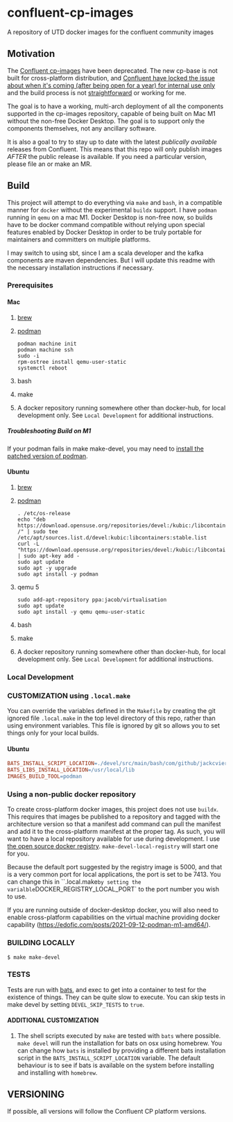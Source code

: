 
[//]: # (Copyright 2021 Jack Viers)

[//]: # ( )

[//]: # (   Licensed under the Apache License, Version 2.0 \(the "License"\);)

[//]: # (   you may not use this file except in compliance with the License.)

[//]: # (   You may obtain a copy of the License at)

[//]: # ( )

[//]: # (       http://www.apache.org/licenses/LICENSE-2.0)

[//]: # ( )

[//]: # (   Unless required by applicable law or agreed to in writing, software)

[//]: # (   distributed under the License is distributed on an "AS IS" BASIS,)

[//]: # (   WITHOUT WARRANTIES OR CONDITIONS OF ANY KIND, either express or implied.)

[//]: # (   See the License for the specific language governing permissions and)

[//]: # (   limitations under the License.)
   
# confluent-cp-images
A repository of UTD docker images for the confluent community images

## Motivation 

The [Confluent
cp-images](https://github.com/confluentinc/cp-docker-images#deprecation-notice)
have been deprecated. The new cp-base is not built for cross-platform
distribution, and [Confluent have locked the issue about when it's
coming (after being open for a year) for internal use
only](https://github.com/confluentinc/common-docker/issues/117#issuecomment-948789717)
and the build process is not
[straightforward](https://github.com/confluentinc/common-docker/issues/171)
or working for me.

The goal is to have a working, multi-arch deployment of all the
components supported in the cp-images repository, capable of being
built on Mac M1 without the non-free Docker Desktop. The goal is to
support only the components themselves, not any ancillary software.

It is also a goal to try to stay up to date with the latest
*publically available* releases from Confluent. This means that this
repo will only publish images *AFTER* the public release is
available. If you need a particular version, please file an <issue> or
make an MR.

## Build

This project will attempt to do everything via `make` and `bash`, in a
compatible manner for `docker` without the experimental `buildx`
support. I have `podman` running in `qemu` on a mac M1. Docker Desktop
is non-free now, so builds have to be docker command compatible
without relying upon special features enabled by Docker Desktop in
order to be truly portable for maintainers and committers on multiple
platforms.

I may switch to using sbt, since I am a scala developer and the kafka
components are maven dependencies. But I will update this readme with
the necessary installation instructions if necessary.

### Prerequisites

#### Mac

1. [brew](https://brew.sh/)
2.  [podman](https://podman.io/)

    ```shell
    podman machine init
    podman machine ssh
    sudo -i
    rpm-ostree install qemu-user-static
    systemctl reboot
    ```
3. bash
4. make
4. A docker repository running somewhere other than docker-hub, for
   local development only. See `Local Development` for additional
   instructions.
   
##### Troubleshooting Build on M1

If your podman fails in make make-devel, you may need to [install the patched
version of podman](https://edofic.com/posts/2021-09-12-podman-m1-amd64/).

   
#### Ubuntu

1. [brew](https://brew.sh/)
2.  [podman](https://podman.io/)

    ```shell
	. /etc/os-release
	echo "deb https://download.opensuse.org/repositories/devel:/kubic:/libcontainers:/stable/xUbuntu_${VERSION_ID}/ /" | sudo tee /etc/apt/sources.list.d/devel:kubic:libcontainers:stable.list
	curl -L "https://download.opensuse.org/repositories/devel:/kubic:/libcontainers:/stable/xUbuntu_${VERSION_ID}/Release.key" | sudo apt-key add -
	sudo apt update
	sudo apt -y upgrade
	sudo apt install -y podman	
    ```
3. qemu 5

	```shell
	sudo add-apt-repository ppa:jacob/virtualisation
	sudo apt update
	sudo apt install -y qemu qemu-user-static
	```

3. bash
4. make
4. A docker repository running somewhere other than docker-hub, for
   local development only. See `Local Development` for additional
   instructions.

### Local Development

### CUSTOMIZATION using `.local.make`

You can override the variables defined in the `Makefile` by creating
the git ignored file `.local.make` in the top level directory of this
repo, rather than using environment variables. This file is ignored by
git so allows you to set things only for your local builds.

#### Ubuntu

```Makefile
BATS_INSTALL_SCRIPT_LOCATION=./devel/src/main/bash/com/github/jackcviers/confluent/cp/images/installation/scripts/install_bats_ubuntu.sh
BATS_LIBS_INSTALL_LOCATION=/usr/local/lib
IMAGES_BUILD_TOOL=podman
```

### Using a non-public docker repository

To create cross-platform docker images, this project does not use
`buildx`. This requires that images be published to a repository and
tagged with the architecture version so that a manifest add command
can pull the manifest and add it to the cross-platform manifest at the
proper tag. As such, you will want to have a local repository
available for use during development. I use [the open source docker
registry](https://docs.docker.com/registry/deploying/). `make-devel-local-registry`
will start one for you.

Because the default port suggested by the registry image is 5000, and that is a
very common port for local applications, the port is set to be 7413. You can
change this in ``.local.make` by setting the varialble
`DOCKER_REGISTRY_LOCAL_PORT` to the port number you wish to use.

If you are running outside of docker-desktop docker, you will also
need to enable cross-platform capabilities on the virtual machine
providing docker capability (https://edofic.com/posts/2021-09-12-podman-m1-amd64/).

### BUILDING LOCALLY

    $ make make-devel

### TESTS

Tests are run with [bats](https://bats-core.readthedocs.io/en/stable/), and
exec to get into a container to test for the existence of things. They
can be quite slow to execute. You can skip tests in make devel by
setting `DEVEL_SKIP_TESTS` to `true`.

#### ADDITIONAL CUSTOMIZATION

1. The shell scripts executed by `make` are tested with `bats` where
possible. `make devel` will run the installation for bats on osx using
homebrew. You can change how `bats` is installed by providing a
different bats installation script in the
`BATS_INSTALL_SCRIPT_LOCATION` 
variable. The default behaviour is to see if bats is available on the
system before installing and installing with `homebrew`.

## VERSIONING

If possible, all versions will follow the Confluent CP platform versions.
